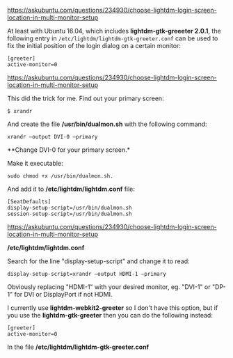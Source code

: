 https://askubuntu.com/questions/234930/choose-lightdm-login-screen-location-in-multi-monitor-setup

At least with Ubuntu 16.04, which includes **lightdm-gtk-greeeter 2.0.1**, the following entry in `/etc/lightdm/lightdm-gtk-greeter.conf` can be used to fix the initial position of the login dialog on a certain monitor:

    [greeter]
    active-monitor=0

https://askubuntu.com/questions/234930/choose-lightdm-login-screen-location-in-multi-monitor-setup

This did the trick for me. Find out your primary screen:

    $ xrandr

And create the file **/usr/bin/dualmon.sh** with the following command:

    xrandr –output DVI-0 –primary

\*\*Change DVI-0 for your primary screen.\*

Make it executable:

    sudo chmod +x /usr/bin/dualmon.sh.

And add it to **/etc/lightdm/lightdm.conf** file:

    [SeatDefaults]
    display-setup-script=/usr/bin/dualmon.sh
    session-setup-script=/usr/bin/dualmon.sh

https://askubuntu.com/questions/234930/choose-lightdm-login-screen-location-in-multi-monitor-setup

**/etc/lightdm/lightdm.conf**

Search for the line "display-setup-script" and change it to read:

    display-setup-script=xrandr –output HDMI-1 –primary

Obviously replacing "HDMI-1" with your desired monitor, eg. "DVI-1" or "DP-1" for DVI or DisplayPort if not HDMI.

I currently use **lightdm-webkit2-greeter** so I don't have this option, but if you use the **lightdm-gtk-greeter** then you can do the following instead:

    [greeter]
    active-monitor=0

In the file **/etc/lightdm/lightdm-gtk-greeter.conf**